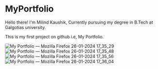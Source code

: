 # MyPortfolio

Hello there! I'm Milind Kaushik, Currently pursuing my degree in B.Tech at Galgotias university.

This is my first project on github i.e, My Portfolio.


 
![My Portfolio — Mozilla Firefox 26-01-2024 17_35_29](https://github.com/Kaushikmilind-svg/MyPortfolio/assets/85938864/c9334a78-c32f-43b4-b12e-7577b4f831f8)
![My Portfolio — Mozilla Firefox 26-01-2024 17_35_48](https://github.com/Kaushikmilind-svg/MyPortfolio/assets/85938864/e206eb28-80d7-47ad-b6b5-5f0e0be17ded)
![My Portfolio — Mozilla Firefox 26-01-2024 17_35_56](https://github.com/Kaushikmilind-svg/MyPortfolio/assets/85938864/0ee50098-6a6f-40bd-8756-d5267042ebf5)
![My Portfolio — Mozilla Firefox 26-01-2024 17_36_04](https://github.com/Kaushikmilind-svg/MyPortfolio/assets/85938864/5e5a3c16-5a8c-44d9-88ac-fa20d69de67a)
